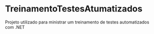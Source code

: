 # TreinamentoTestesAtumatizados
Projeto utilizado para ministrar um treinamento de testes automatizados com .NET

